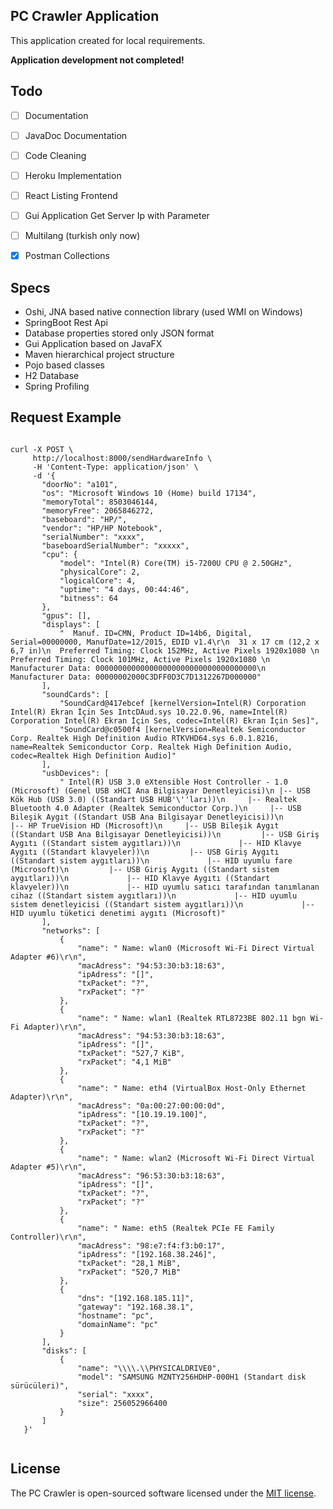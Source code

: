 ## PC Crawler Application

This application created for local requirements. 


**Application development not completed!**


## Todo

- [ ] Documentation
- [ ] JavaDoc Documentation
- [ ] Code Cleaning
- [ ] Heroku Implementation
- [ ] React Listing Frontend
- [ ] Gui Application Get Server Ip with Parameter
- [ ] Multilang (turkish only now)
- [x] Postman Collections



## Specs

- Oshi, JNA based native connection library (used WMI on Windows)
- SpringBoot Rest Api
- Database properties stored only JSON format
- Gui Application based on JavaFX
- Maven hierarchical project structure
- Pojo based classes
- H2 Database
- Spring Profiling 


## Request Example
```

curl -X POST \
     http://localhost:8000/sendHardwareInfo \
     -H 'Content-Type: application/json' \
     -d '{
       "doorNo": "a101",
       "os": "Microsoft Windows 10 (Home) build 17134",
       "memoryTotal": 8503046144,
       "memoryFree": 2065846272,
       "baseboard": "HP/",
       "vendor": "HP/HP Notebook",
       "serialNumber": "xxxx",
       "baseboardSerialNumber": "xxxxx",
       "cpu": {
           "model": "Intel(R) Core(TM) i5-7200U CPU @ 2.50GHz",
           "physicalCore": 2,
           "logicalCore": 4,
           "uptime": "4 days, 00:44:46",
           "bitness": 64
       },
       "gpus": [],
       "displays": [
           "  Manuf. ID=CMN, Product ID=14b6, Digital, Serial=00000000, ManufDate=12/2015, EDID v1.4\r\n  31 x 17 cm (12,2 x 6,7 in)\n  Preferred Timing: Clock 152MHz, Active Pixels 1920x1080 \n  Preferred Timing: Clock 101MHz, Active Pixels 1920x1080 \n  Manufacturer Data: 000000000000000000000000000000000000\n  Manufacturer Data: 00000002000C3DFF0D3C7D1312267D000000"
       ],
       "soundCards": [
           "SoundCard@417ebcef [kernelVersion=Intel(R) Corporation Intel(R) Ekran İçin Ses IntcDAud.sys 10.22.0.96, name=Intel(R) Corporation Intel(R) Ekran İçin Ses, codec=Intel(R) Ekran İçin Ses]",
           "SoundCard@c0500f4 [kernelVersion=Realtek Semiconductor Corp. Realtek High Definition Audio RTKVHD64.sys 6.0.1.8216, name=Realtek Semiconductor Corp. Realtek High Definition Audio, codec=Realtek High Definition Audio]"
       ],
       "usbDevices": [
           " Intel(R) USB 3.0 eXtensible Host Controller - 1.0 (Microsoft) (Genel USB xHCI Ana Bilgisayar Denetleyicisi)\n |-- USB Kök Hub (USB 3.0) ((Standart USB HUB'\''ları))\n     |-- Realtek Bluetooth 4.0 Adapter (Realtek Semiconductor Corp.)\n     |-- USB Bileşik Aygıt ((Standart USB Ana Bilgisayar Denetleyicisi))\n         |-- HP TrueVision HD (Microsoft)\n     |-- USB Bileşik Aygıt ((Standart USB Ana Bilgisayar Denetleyicisi))\n         |-- USB Giriş Aygıtı ((Standart sistem aygıtları))\n             |-- HID Klavye Aygıtı ((Standart klavyeler))\n         |-- USB Giriş Aygıtı ((Standart sistem aygıtları))\n             |-- HID uyumlu fare (Microsoft)\n         |-- USB Giriş Aygıtı ((Standart sistem aygıtları))\n             |-- HID Klavye Aygıtı ((Standart klavyeler))\n             |-- HID uyumlu satıcı tarafından tanımlanan cihaz ((Standart sistem aygıtları))\n             |-- HID uyumlu sistem denetleyicisi ((Standart sistem aygıtları))\n             |-- HID uyumlu tüketici denetimi aygıtı (Microsoft)"
       ],
       "networks": [
           {
               "name": " Name: wlan0 (Microsoft Wi-Fi Direct Virtual Adapter #6)\r\n",
               "macAdress": "94:53:30:b3:18:63",
               "ipAdress": "[]",
               "txPacket": "?",
               "rxPacket": "?"
           },
           {
               "name": " Name: wlan1 (Realtek RTL8723BE 802.11 bgn Wi-Fi Adapter)\r\n",
               "macAdress": "94:53:30:b3:18:63",
               "ipAdress": "[]",
               "txPacket": "527,7 KiB",
               "rxPacket": "4,1 MiB"
           },
           {
               "name": " Name: eth4 (VirtualBox Host-Only Ethernet Adapter)\r\n",
               "macAdress": "0a:00:27:00:00:0d",
               "ipAdress": "[10.19.19.100]",
               "txPacket": "?",
               "rxPacket": "?"
           },
           {
               "name": " Name: wlan2 (Microsoft Wi-Fi Direct Virtual Adapter #5)\r\n",
               "macAdress": "96:53:30:b3:18:63",
               "ipAdress": "[]",
               "txPacket": "?",
               "rxPacket": "?"
           },
           {
               "name": " Name: eth5 (Realtek PCIe FE Family Controller)\r\n",
               "macAdress": "98:e7:f4:f3:b0:17",
               "ipAdress": "[192.168.38.246]",
               "txPacket": "28,1 MiB",
               "rxPacket": "520,7 MiB"
           },
           {
               "dns": "[192.168.185.11]",
               "gateway": "192.168.38.1",
               "hostname": "pc",
               "domainName": "pc"
           }
       ],
       "disks": [
           {
               "name": "\\\\.\\PHYSICALDRIVE0",
               "model": "SAMSUNG MZNTY256HDHP-000H1 (Standart disk sürücüleri)",
               "serial": "xxxx",
               "size": 256052966400
           }
       ]
   }'


```
  


## License

The PC Crawler is open-sourced software licensed under the [MIT license](https://opensource.org/licenses/MIT).



